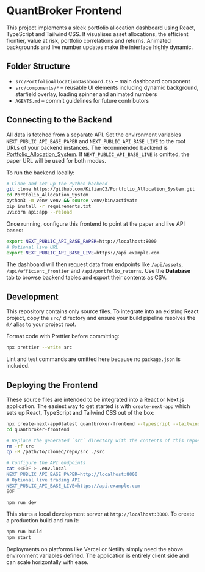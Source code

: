 # QuantBroker Frontend

This project implements a sleek portfolio allocation dashboard using React, TypeScript and Tailwind CSS.
It visualises asset allocations, the efficient frontier, value at risk, portfolio correlations and returns.
Animated backgrounds and live number updates make the interface highly dynamic.

## Folder Structure

- `src/PortfolioAllocationDashboard.tsx` – main dashboard component
- `src/components/*` – reusable UI elements including dynamic background,
  starfield overlay, loading spinner and animated numbers
- `AGENTS.md` – commit guidelines for future contributors

## Connecting to the Backend

All data is fetched from a separate API. Set the environment variables
`NEXT_PUBLIC_API_BASE_PAPER` and `NEXT_PUBLIC_API_BASE_LIVE` to the root URLs of
your backend instances. The recommended backend is
[Portfolio_Allocation_System](https://github.com/KilianC3/Portfolio_Allocation_System).
If `NEXT_PUBLIC_API_BASE_LIVE` is omitted, the paper URL will be used for both
modes.

To run the backend locally:

```bash
# Clone and set up the Python backend
git clone https://github.com/KilianC3/Portfolio_Allocation_System.git
cd Portfolio_Allocation_System
python3 -m venv venv && source venv/bin/activate
pip install -r requirements.txt
uvicorn api:app --reload
```

Once running, configure this frontend to point at the paper and live API bases:

```bash
export NEXT_PUBLIC_API_BASE_PAPER=http://localhost:8000
# Optional live URL
export NEXT_PUBLIC_API_BASE_LIVE=https://api.example.com
```

The dashboard will then request data from endpoints like `/api/assets`,
`/api/efficient_frontier` and `/api/portfolio_returns`.
Use the **Database** tab to browse backend tables and export their contents as CSV.

## Development

This repository contains only source files. To integrate into an existing React
project, copy the `src/` directory and ensure your build pipeline resolves the
`@/` alias to your project root.

Format code with Prettier before committing:

```bash
npx prettier --write src
```

Lint and test commands are omitted here because no `package.json` is included.

## Deploying the Frontend

These source files are intended to be integrated into a React or Next.js
application. The easiest way to get started is with `create-next-app` which
sets up React, TypeScript and Tailwind CSS out of the box:

```bash
npx create-next-app@latest quantbroker-frontend --typescript --tailwind
cd quantbroker-frontend

# Replace the generated `src` directory with the contents of this repository
rm -rf src
cp -R /path/to/cloned/repo/src ./src

# Configure the API endpoints
cat <<EOF > .env.local
NEXT_PUBLIC_API_BASE_PAPER=http://localhost:8000
# Optional live trading API
NEXT_PUBLIC_API_BASE_LIVE=https://api.example.com
EOF

npm run dev
```

This starts a local development server at `http://localhost:3000`. To create a
production build and run it:

```bash
npm run build
npm start
```

Deployments on platforms like Vercel or Netlify simply need the above
environment variables defined. The application is entirely client side and can
scale horizontally with ease.
